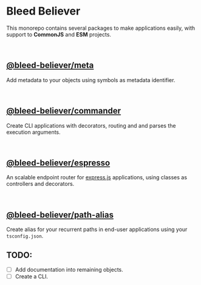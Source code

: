 # Bleed Believer

This monorepo contains several packages to make applications easily, with support to __CommonJS__ and __ESM__ projects.

<br />

## [@bleed-believer/meta](/packages/meta/README.md)

Add metadata to your objects using symbols as metadata identifier.

<br />

## [@bleed-believer/commander](/packages/commander/README.md)

Create CLI applications with decorators, routing and and parses the execution arguments.

<br />

## [@bleed-believer/espresso](/packages/espresso/README.md)

An scalable endpoint router for [express.js](https://www.npmjs.com/package/express) applications, using classes as controllers and decorators.

<br />

## [@bleed-believer/path-alias](/packages/path-alias/README.md)

Create alias for your recurrent paths in end-user applications using your `tsconfig.json`.

## TODO:

* [ ] Add documentation into remaining objects.
* [ ] Create a CLI.